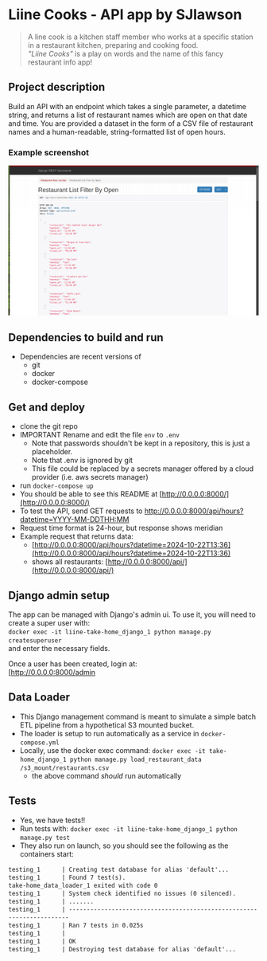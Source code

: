 # Liine Cooks - API app by SJlawson

> A line cook is a kitchen staff member who works at a specific station in a restaurant kitchen, preparing and cooking food.  
*"Liine Cooks"* is a play on words and the name of this fancy restaurant info app!  

## Project description
Build an API with an endpoint which takes a single parameter, a datetime string, and returns a list of restaurant names which are open on that date and time. You are provided a dataset in the form of a CSV file of restaurant names and a human-readable, string-formatted list of open hours.

### Example screenshot
![<img src="https://github.com/sjlawson/liine-take-home/blob/main/drf_screenshot.png" width="400" />](https://github.com/sjlawson/liine-take-home/blob/main/drf_screenshot.png)


## Dependencies to build and run
- Dependencies are recent versions of
    - git
    - docker
    - docker-compose

## Get and deploy
  
- clone the git repo
- IMPORTANT Rename and edit the file `env` to `.env`
    - Note that passwords shouldn't be kept in a repository, this is just a placeholder.
    - Note that .env is ignored by git
    - This file could be replaced by a secrets manager offered by a cloud provider (i.e. aws secrets manager)
- run `docker-compose up`
- You should be able to see this README at [http://0.0.0.0:8000/](http://0.0.0.0:8000/)
- To test the API, send GET requests to http://0.0.0.0:8000/api/hours?datetime=YYYY-MM-DDTHH:MM 
- Request time format is 24-hour, but response shows meridian 
- Example request that returns data:
    - [http://0.0.0.0:8000/api/hours?datetime=2024-10-22T13:36](http://0.0.0.0:8000/api/hours?datetime=2024-10-22T13:36)
    - shows all restaurants: [http://0.0.0.0:8000/api/](http://0.0.0.0:8000/api/)

## Django admin setup
The app can be managed with Django's admin ui. To use it, you will need to create a super user with:  
`docker exec -it liine-take-home_django_1 python manage.py createsuperuser`  
and enter the necessary fields.  

Once a user has been created, login at:  
[http://0.0.0.0:8000/admin


## Data Loader
- This Django management command is meant to simulate a simple batch ETL pipeline from a hypothetical S3 mounted bucket.
- The loader is setup to run automatically as a service in `docker-compose.yml`
- Locally, use the docker exec command:  `docker exec -it take-home_django_1 python manage.py load_restaurant_data /s3_mount/restaurants.csv`
    - the above command *should* run automatically
    
## Tests
- Yes, we have tests!!
- Run tests with: `docker exec -it liine-take-home_django_1 python manage.py test`
- They also run on launch, so you should see the following as the containers start:  

>
```
testing_1      | Creating test database for alias 'default'...
testing_1      | Found 7 test(s).
take-home_data_loader_1 exited with code 0
testing_1      | System check identified no issues (0 silenced).
testing_1      | .......
testing_1      | ----------------------------------------------------------------------
testing_1      | Ran 7 tests in 0.025s
testing_1      | 
testing_1      | OK
testing_1      | Destroying test database for alias 'default'...
```


